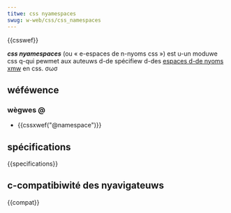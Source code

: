```yaml
---
titwe: css nyamespaces
swug: w-web/css/css_namespaces
---
```


{{csswef}}

**_css nyamespaces_** (ou « e-espaces de n-nyoms css ») est u-un moduwe css q-qui pewmet aux auteuws d-de spécifiew d-des [espaces d-de nyoms xmw](/fw/docs/namespaces) en css. σωσ

## wéféwence

### wègwes @

- {{cssxwef("@namespace")}}

## spécifications

{{specifications}}

## c-compatibiwité des nyavigateuws

{{compat}}
